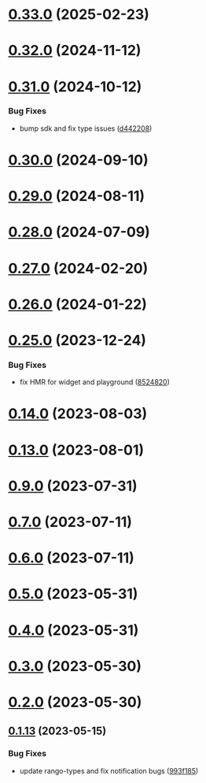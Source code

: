 # [0.33.0](https://github.com/rango-exchange/rango-client/compare/signer-starknet@0.32.0...signer-starknet@0.33.0) (2025-02-23)



# [0.32.0](https://github.com/rango-exchange/rango-client/compare/signer-starknet@0.31.0...signer-starknet@0.32.0) (2024-11-12)



# [0.31.0](https://github.com/rango-exchange/rango-client/compare/signer-starknet@0.30.0...signer-starknet@0.31.0) (2024-10-12)


### Bug Fixes

* bump sdk and fix type issues ([d442208](https://github.com/rango-exchange/rango-client/commit/d4422083bf5dd27d5f509ce1db7f9560d05428c8))



# [0.30.0](https://github.com/rango-exchange/rango-client/compare/signer-starknet@0.29.0...signer-starknet@0.30.0) (2024-09-10)



# [0.29.0](https://github.com/rango-exchange/rango-client/compare/signer-starknet@0.28.0...signer-starknet@0.29.0) (2024-08-11)



# [0.28.0](https://github.com/rango-exchange/rango-client/compare/signer-starknet@0.27.0...signer-starknet@0.28.0) (2024-07-09)



# [0.27.0](https://github.com/rango-exchange/rango-client/compare/signer-starknet@0.26.0...signer-starknet@0.27.0) (2024-02-20)



# [0.26.0](https://github.com/rango-exchange/rango-client/compare/signer-starknet@0.25.0...signer-starknet@0.26.0) (2024-01-22)



# [0.25.0](https://github.com/rango-exchange/rango-client/compare/signer-starknet@0.23.0...signer-starknet@0.25.0) (2023-12-24)


### Bug Fixes

* fix HMR for widget and playground ([8524820](https://github.com/rango-exchange/rango-client/commit/8524820f10cf0b8921f3db0c4f620ff98daa4103))



# [0.14.0](https://github.com/rango-exchange/rango-client/compare/signer-starknet@0.13.0...signer-starknet@0.14.0) (2023-08-03)



# [0.13.0](https://github.com/rango-exchange/rango-client/compare/signer-starknet@0.12.0...signer-starknet@0.13.0) (2023-08-01)



# [0.9.0](https://github.com/rango-exchange/rango-client/compare/signer-starknet@0.8.0...signer-starknet@0.9.0) (2023-07-31)



# [0.7.0](https://github.com/rango-exchange/rango-client/compare/signer-starknet@0.6.0...signer-starknet@0.7.0) (2023-07-11)



# [0.6.0](https://github.com/rango-exchange/rango-client/compare/signer-starknet@0.5.0...signer-starknet@0.6.0) (2023-07-11)



# [0.5.0](https://github.com/rango-exchange/rango-client/compare/signer-starknet@0.4.0...signer-starknet@0.5.0) (2023-05-31)



# [0.4.0](https://github.com/rango-exchange/rango-client/compare/signer-starknet@0.3.0...signer-starknet@0.4.0) (2023-05-31)



# [0.3.0](https://github.com/rango-exchange/rango-client/compare/signer-starknet@0.2.0...signer-starknet@0.3.0) (2023-05-30)



# [0.2.0](https://github.com/rango-exchange/rango-client/compare/signer-starknet@0.1.14...signer-starknet@0.2.0) (2023-05-30)



## [0.1.13](https://github.com/rango-exchange/rango-client/compare/signer-starknet@0.1.12...signer-starknet@0.1.13) (2023-05-15)


### Bug Fixes

* update rango-types and fix notification bugs ([993f185](https://github.com/rango-exchange/rango-client/commit/993f185e0b8c5e5e15a2c65ba2d85d1f9c8daa90))



